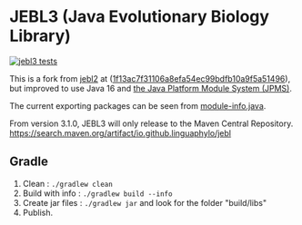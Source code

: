 # JEBL3 (Java Evolutionary Biology Library)

[![jebl3 tests](https://github.com/LinguaPhylo/jebl3/actions/workflows/jebl3.yml/badge.svg)](https://github.com/LinguaPhylo/jebl3/actions/workflows/jebl3.yml)

This is a fork from [jebl2](https://github.com/rambaut/jebl2) at ([1f13ac7f31106a8efa54ec99bdfb10a9f5a51496](https://github.com/rambaut/jebl2/tree/1f13ac7f31106a8efa54ec99bdfb10a9f5a51496)), 
but improved to use Java 16 and [the Java Platform Module System (JPMS)](https://www.infoq.com/articles/java9-osgi-future-modularity/).

The current exporting packages can be seen from [module-info.java](src/main/java/module-info.java).

From version 3.1.0, JEBL3 will only release to the Maven Central Repository. 
https://search.maven.org/artifact/io.github.linguaphylo/jebl

## Gradle

1. Clean : `./gradlew clean`
2. Build with info : `./gradlew build --info`
3. Create jar files : `./gradlew jar` and look for the folder "build/libs"
4. Publish.
